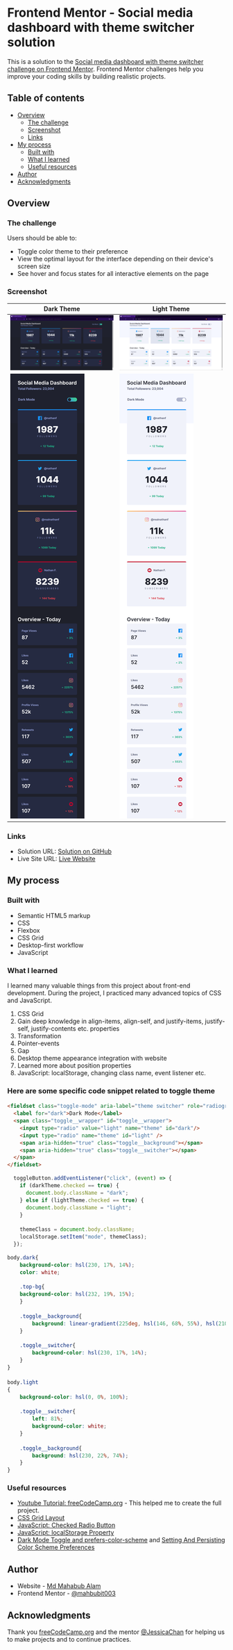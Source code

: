 # Frontend Mentor - Social media dashboard with theme switcher solution

This is a solution to the [Social media dashboard with theme switcher challenge on Frontend Mentor](https://www.frontendmentor.io/challenges/social-media-dashboard-with-theme-switcher-6oY8ozp_H). Frontend Mentor challenges help you improve your coding skills by building realistic projects. 

## Table of contents

- [Overview](#overview)
  - [The challenge](#the-challenge)
  - [Screenshot](#screenshot)
  - [Links](#links)
- [My process](#my-process)
  - [Built with](#built-with)
  - [What I learned](#what-i-learned)
  - [Useful resources](#useful-resources)
- [Author](#author)
- [Acknowledgments](#acknowledgments)

## Overview

### The challenge

Users should be able to:

- Toggle color theme to their preference
- View the optimal layout for the interface depending on their device's screen size
- See hover and focus states for all interactive elements on the page

### Screenshot

|Dark Theme|Light Theme|
|-----------|--------------|
|<img src="./design/Dark-theme-desktop.png"/>|<img src="./design/Light-theme-desktop.png"/>|
|<img src="./design/Dark-theme-mobile.png"/>|<img src="./design/Light-theme-mobile.png"/>|


### Links

- Solution URL: [Solution on GitHub](https://github.com/mahbubit003/social-media-dashboard-toggle-theme)
- Live Site URL: [Live Website](https://mahbubit003.github.io/social-media-dashboard-toggle-theme/)

## My process

### Built with

- Semantic HTML5 markup
- CSS
- Flexbox
- CSS Grid
- Desktop-first workflow
- JavaScript

### What I learned

I learned many valuable things from this project about front-end development. During the project, I practiced many advanced topics of CSS and JavaScript.
1. CSS Grid
2. Gain deep knowledge in align-items, align-self, and justify-items, justify-self, justify-contents etc. properties
3. Transformation
4. Pointer-events
5. Gap
6. Desktop theme appearance integration with website
7. Learned more about position properties
8. JavaScript: localStorage, changing class name, event listener etc.

### Here are some specific code snippet related to toggle theme

```html
<fieldset class="toggle-mode" aria-label="theme switcher" role="radiogroup">
  <label for="dark">Dark Mode</label>
  <span class="toggle__wrapper" id="toggle__wrapper">
    <input type="radio" value="light" name="theme" id="dark"/>
    <input type="radio" name="theme" id="light" />
    <span aria-hidden="true" class="toggle__background"></span>
    <span aria-hidden="true" class="toggle__switcher"></span>
  </span>
</fieldset>
```

```js
  toggleButton.addEventListener("click", (event) => {
    if (darkTheme.checked == true) {
      document.body.className = "dark";
    } else if (lightTheme.checked == true) {
      document.body.className = "light";
    }

    themeClass = document.body.className;
    localStorage.setItem("mode", themeClass);
  });
```
```css
body.dark{
    background-color: hsl(230, 17%, 14%);
    color: white;

    .top-bg{
    background-color: hsl(232, 19%, 15%);
    }

    .toggle__background{
        background: linear-gradient(225deg, hsl(146, 68%, 55%), hsl(210, 78%, 56%));
    }

    .toggle__switcher{
        background-color: hsl(230, 17%, 14%);
    }
}

body.light
{
    background-color: hsl(0, 0%, 100%);

    .toggle__switcher{
        left: 81%;
        background-color: white;
    }
    
    .toggle__background{
        background: hsl(230, 22%, 74%);
    }
}
```

### Useful resources

- [Youtube Tutorial: freeCodeCamp.org](https://www.youtube.com/watch?v=krfUjg0S2uI) - This helped me to create the full project.
- [CSS Grid Layout](https://developer.mozilla.org/en-US/docs/Web/CSS/CSS_grid_layout)
- [JavaScript: Checked Radio Button](https://www.w3schools.com/jsref/prop_radio_checked.asp)
- [JavaScript: localStorage Property](https://developer.mozilla.org/en-US/docs/Web/API/Window/localStorage)
- [Dark Mode Toggle and prefers-color-scheme](https://dev.to/abbeyperini/dark-mode-toggle-and-prefers-color-scheme-4f3m) and [Setting And Persisting Color Scheme Preferences](https://www.smashingmagazine.com/2024/03/setting-persisting-color-scheme-preferences-css-javascript/)

## Author

- Website - [Md Mahabub Alam](https://github.com/mahbubit003)
- Frontend Mentor - [@mahbubit003](https://www.frontendmentor.io/profile/mahbubit003)


## Acknowledgments

Thank you [freeCodeCamp.org](freecodecamp.org) and the mentor [@JessicaChan](https://coder-coder.com/) for helping us to make projects and to continue practices. 

